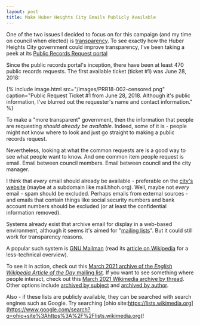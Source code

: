 ```yaml
---
layout: post
title: Make Huber Heights City Emails Publicly Available
---
```


One of the two issues I decided to focus on for this campaign (and my time on council when elected) is [transparency](https://www.joe4huberheights.com/issues/#transparency). To see exactly how the Huber Heights City government could improve transparency, I've been taking a peek at its [Public Records Request portal](https://destinyhosted.com/pubrec_charts.cfm?id=48237)

Since the public records portal's inception, there have been at least 470 public records requests. The first available ticket (ticket #1) was June 28, 2018:

{% include image.html src="/images/PRR18-002-censored.png" caption="Public Request Ticket #1 from June 28, 2018. Although it's public information, I've blurred out the requester's name and contact information." %}

To make a "more transparent" government, then the information that people are requesting *should already be available*. Indeed, some of it is - people might not know where to look and just go straight to making a public records request.

Nevertheless, looking at what the common requests are is a good way to see what people want to know. And one common item people request is email. Email between council members. Email between council and the city manager.

I think that *every* email should already be available - preferable on the [city's website](https://www.hhoh.org/) (maybe at a subdomain like mail.hhoh.org). Well, maybe not *every* email - spam should be excluded. Perhaps emails from external sources - and emails that contain things like social security numbers and bank account numbers should be excluded (or at least the confidential information removed).

Systems already exist that archive email for display in a web-based environment, although it seems it's aimed for "[mailing lists](https://en.wikipedia.org/wiki/Electronic_mailing_list)". But it could still work for transparency reasons.

A popular such system is [GNU Mailman](https://www.list.org/) (read its [article on Wikipedia](https://en.wikipedia.org/wiki/GNU_Mailman) for a less-technical overview).

To see it in action, check out this [March 2021 archive of the *English Wikipedia Article of the Day* mailing list](https://lists.wikimedia.org/pipermail/daily-article-l/2021-March/date.html). If you want to see something where people interact, check out this [March 2021 Wikimedia archive by thread](https://lists.wikimedia.org/pipermail/wikimedia-l/2021-March/thread.html). Other options include [archived by subject](https://lists.wikimedia.org/pipermail/wikimedia-l/2021-March/subject.html) and [archived by author](https://lists.wikimedia.org/pipermail/wikimedia-l/2021-March/author.html).

Also - if these lists are publicly available, they can be searched with search engines such as Google. Try searching [ohio site:https://lists.wikimedia.org](https://www.google.com/search?q=ohio+site%3Ahttps%3A%2F%2Flists.wikimedia.org)!